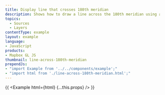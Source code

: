 ```yaml
---
title: Display line that crosses 180th meridian
description: Shows how to draw a line across the 180th meridian using a [GeoJSON source](/maplibre-gl-js/style-spec/sources/#geojson).
topics:
  - Sources
  - Layers
contentType: example
layout: example
language:
- JavaScript
products:
- Mapbox GL JS
thumbnail: line-across-180th-meridian
prependJs:
- "import Example from '../../components/example';"
- "import html from './line-across-180th-meridian.html';"
---
```


{{ <Example html={html} {...this.props} /> }}
